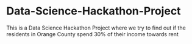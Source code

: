 # Data-Science-Hackathon-Project
This is a Data Science Hackathon Project where we try to find out if the residents in Orange County spend 30% of their income towards rent
